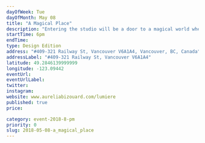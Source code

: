 ```yaml
---
dayOfWeek: Tue
dayOfMonth: May 08
title: "A Magical Place"
description: "Entering the studio will be a door to a magical world where technology, nature and human beings meet. People will be diving into a world of light from the projection of a moving laser light through a glass art previously designed to deliver a strong message of positive impact and strong actions we can have. They will be immersed into nature with all their senses: a colorful visual and a relaxing music."
startTime: 6pm
endTime: 
type: Design Edition
address: "#409-321 Railway St, Vancouver V6A1A4, Vancouver, BC, Canada"
addressLabel: "#409-321 Railway St, Vancouver V6A1A4"
latitude: 49.2846139999999
longitude: -123.09442
eventUrl: 
eventUrlLabel: 
twitter: 
instagram: 
website: www.aureliabizouard.com/lumiere
published: true
price: 

category: event-2018-8-pm
priority: 0
slug: 2018-05-08-a_magical_place
---
```

